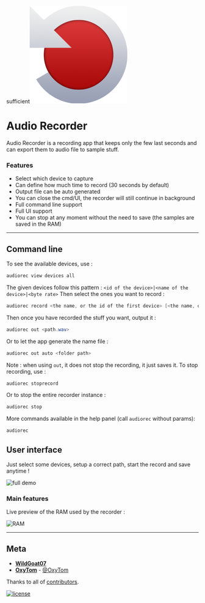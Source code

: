 sufficient![](https://github.com/WildGoat07/audio-recorder/blob/main/audio%20recorder%20UI/icon.png)

# Audio Recorder

Audio Recorder is a recording app that keeps only the few last seconds and can export them to audio file to sample stuff.

### Features

- Select which device to capture
- Can define how much time to record (30 seconds by default)
- Output file can be auto generated
- You can close the cmd/UI, the recorder will still continue in background
- Full command line support
- Full UI support
- You can stop at any moment without the need to save (the samples are saved in the RAM)

---

## Command line

To see the available devices, use :

```powershell
audiorec view devices all
```

The given devices follow this pattern : `<id of the device>|<name of the device>|<byte rate>`
Then select the ones you want to record :

```powershell
audiorec record <the name, or the id of the first device> [<the name, or the id of the second device>] ...
```

Then once you have recorded the stuff you want, output it :

```powershell
audiorec out <path.wav>
```

Or to let the app generate the name file :

```powershell
audiorec out auto <folder path>
```

Note : when using `out`, it does not stop the recording, it just saves it. To stop recording, use :

```powershell
audiorec stoprecord
```

Or to stop the entire recorder instance :

```powershell
audiorec stop
```

More commands available in the help panel (call `audiorec` without params):

```powershell
audiorec
```

## User interface

Just select some devices, setup a correct path, start the record and save anytime !

![full demo](https://i.imgur.com/EmdBSKq.gif)

### Main features

Live preview of the RAM used by the recorder :

![RAM](https://i.imgur.com/QJPNyck.gif)

---

## Meta

- [**WildGoat07**](https://github.com/WildGoat07)
- [**OxyTom**](https://github.com/oxypomme) - [@OxyTom](https://twitter.com/OxyT0m8)

Thanks to all of [contributors](https://github.com/WildGoat07/audio-recorder/contributors).

[![license](https://img.shields.io/github/license/WildGoat07/audio-recorder?style=for-the-badge)](https://github.com/WildGoat07/audio-recorder/blob/master/LICENSE)